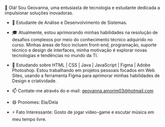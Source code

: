 👋 Olá! Sou Geovanna, uma entusiasta de tecnologia e estudante dedicada a impulsionar soluções inovadoras.

- 🚀 Estudante de Análise e Desenvolvimento de Sistemas.

- 🎓 Atualmente, estou aprimorando minhas habilidades na resolução de desafios complexos por meio do conhecimento técnico adquirido no curso. Minhas áreas de foco incluem front-end, programação, suporte técnico e design de interfaces, minha motivação é explorar novas tecnologias e tendências no mundo da TI. 

- 🌱 Estudando sobre HTML | CSS | Java | JavaScript | Figma | Adobe Photoshop. Estou trabalhando em projetos pessoais focados em Web Sites, usando a ferramenta Figma para aprimorar minhas habilidades de Design e criatividade.  

- 📫 Contate-me através do e-mail: geovanna.amorim03@hotmail.com

- 😄 Pronomes: Ela/Dela

- ⚡ Fato Interessante: Gosto de jogar vídeo-game e escutar música em meu tempo livre. 

